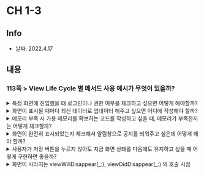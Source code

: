 # CH 1-3
## Info
- 날짜: 2022.4.17

## 내용
### 113쪽 > View Life Cycle 별 메서드 사용 예시가 무엇이 있을까?
<details>
  <summary> 특정 화면에 진입했을 떄 로그인이나 권한 여부를 체크하고 싶으면 어떻게 해야할까? </summary>
  
  내용 작성
</details>

<details>
  <summary> 화면이 표시될 때마다 최신 데이터로 업데이터 해주고 싶으면 어디에 작성해야 할까? </summary>
  
    내용 작성
</details>

<details>
  <summary> 메모리 부족 시 가용 메모리를 확보하는 코드를 작성하고 싶을 때, 메모리가 부족한지는 어떻게 체크할까? </summary>
  <img width="755" alt="image" src="https://user-images.githubusercontent.com/50406861/164575308-6ac0cc26-8acc-4a96-b057-a47fbe27604f.png">
  
  
  * 메모리가 부족할 때 호출되는 메소드이며, 가용 메모리를 확보하는 코드는 `didReceiveMemoryWarning()` 오버라이딩해서 사용하면 된다.
</details>

<details>
  <summary> 화면이 완전히 표시되었는지 체크해서 알림창으로 공지를 띄워주고 싶은데 어떻게 해야 할까? </summary>
  
    내용 작성
</details>

<details>
  <summary> 사용자가 저장 버튼을 누르지 않아도 지금 화면 상태를 다음에도 유지하고 싶을 때 어떻게 구현하면 좋을까? </summary>
  
    내용 작성
</details>

<details>
  <summary> 화면이 사라지는 viewWillDisappear(_:), viewDidDisappear(_:) 의 호출 시점 </summary>
  
  - viewWillDisappear(_:)
  
    Appeared 에서 DisAppearing이 될 때 `viewWillDisappear(_:)` 호출이 된다.
    스크롤을 하여 알림 센터를 열고 닫더라도 `viewWillDisappear(_:)` 는 호출되지않는다.
  
  - viewDidDisappear(_:)
  
    DisAppearing이 에서 DisAppeared가 될 때 `viewDidDisappear(_:)` 호출이 된다.
  
    ex) 스크롤링을하며 화면 전환 중(DisAppearing)일 때는 호출이 되지않고 해당 뷰가 완전히 사라질 때(DisAppeared) 호출이 된다.
</details>
